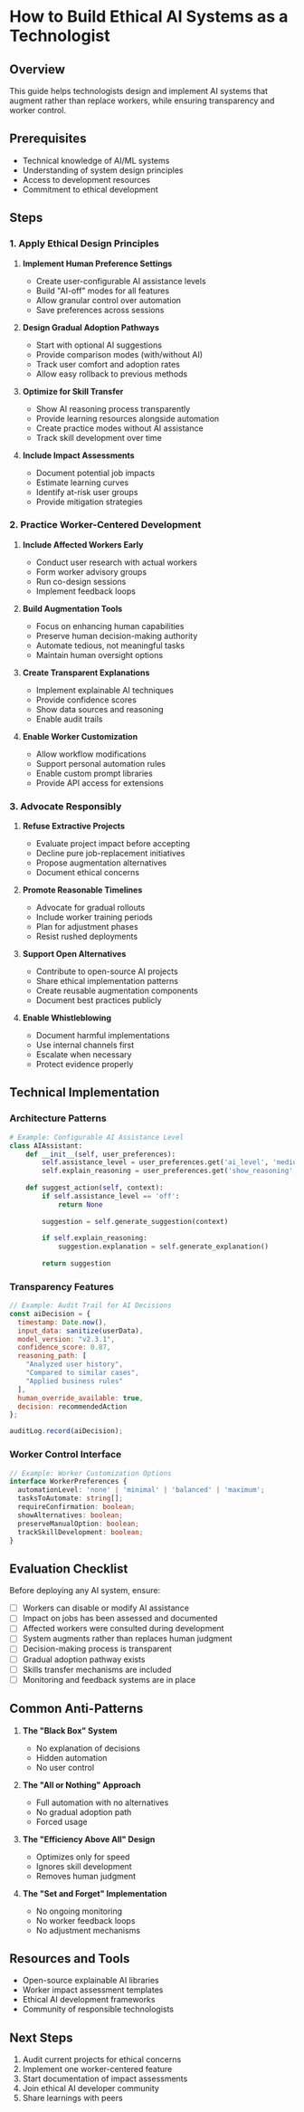 # How to Build Ethical AI Systems as a Technologist

## Overview

This guide helps technologists design and implement AI systems that augment rather than replace workers, while ensuring transparency and worker control.

## Prerequisites

- Technical knowledge of AI/ML systems
- Understanding of system design principles
- Access to development resources
- Commitment to ethical development

## Steps

### 1. Apply Ethical Design Principles

1. **Implement Human Preference Settings**
   - Create user-configurable AI assistance levels
   - Build "AI-off" modes for all features
   - Allow granular control over automation
   - Save preferences across sessions

2. **Design Gradual Adoption Pathways**
   - Start with optional AI suggestions
   - Provide comparison modes (with/without AI)
   - Track user comfort and adoption rates
   - Allow easy rollback to previous methods

3. **Optimize for Skill Transfer**
   - Show AI reasoning process transparently
   - Provide learning resources alongside automation
   - Create practice modes without AI assistance
   - Track skill development over time

4. **Include Impact Assessments**
   - Document potential job impacts
   - Estimate learning curves
   - Identify at-risk user groups
   - Provide mitigation strategies

### 2. Practice Worker-Centered Development

1. **Include Affected Workers Early**
   - Conduct user research with actual workers
   - Form worker advisory groups
   - Run co-design sessions
   - Implement feedback loops

2. **Build Augmentation Tools**
   - Focus on enhancing human capabilities
   - Preserve human decision-making authority
   - Automate tedious, not meaningful tasks
   - Maintain human oversight options

3. **Create Transparent Explanations**
   - Implement explainable AI techniques
   - Provide confidence scores
   - Show data sources and reasoning
   - Enable audit trails

4. **Enable Worker Customization**
   - Allow workflow modifications
   - Support personal automation rules
   - Enable custom prompt libraries
   - Provide API access for extensions

### 3. Advocate Responsibly

1. **Refuse Extractive Projects**
   - Evaluate project impact before accepting
   - Decline pure job-replacement initiatives
   - Propose augmentation alternatives
   - Document ethical concerns

2. **Promote Reasonable Timelines**
   - Advocate for gradual rollouts
   - Include worker training periods
   - Plan for adjustment phases
   - Resist rushed deployments

3. **Support Open Alternatives**
   - Contribute to open-source AI projects
   - Share ethical implementation patterns
   - Create reusable augmentation components
   - Document best practices publicly

4. **Enable Whistleblowing**
   - Document harmful implementations
   - Use internal channels first
   - Escalate when necessary
   - Protect evidence properly

## Technical Implementation

### Architecture Patterns

```python
# Example: Configurable AI Assistance Level
class AIAssistant:
    def __init__(self, user_preferences):
        self.assistance_level = user_preferences.get('ai_level', 'medium')
        self.explain_reasoning = user_preferences.get('show_reasoning', True)
        
    def suggest_action(self, context):
        if self.assistance_level == 'off':
            return None
        
        suggestion = self.generate_suggestion(context)
        
        if self.explain_reasoning:
            suggestion.explanation = self.generate_explanation()
            
        return suggestion
```

### Transparency Features

```javascript
// Example: Audit Trail for AI Decisions
const aiDecision = {
  timestamp: Date.now(),
  input_data: sanitize(userData),
  model_version: "v2.3.1",
  confidence_score: 0.87,
  reasoning_path: [
    "Analyzed user history",
    "Compared to similar cases",
    "Applied business rules"
  ],
  human_override_available: true,
  decision: recommendedAction
};

auditLog.record(aiDecision);
```

### Worker Control Interface

```typescript
// Example: Worker Customization Options
interface WorkerPreferences {
  automationLevel: 'none' | 'minimal' | 'balanced' | 'maximum';
  tasksToAutomate: string[];
  requireConfirmation: boolean;
  showAlternatives: boolean;
  preserveManualOption: boolean;
  trackSkillDevelopment: boolean;
}
```

## Evaluation Checklist

Before deploying any AI system, ensure:

- [ ] Workers can disable or modify AI assistance
- [ ] Impact on jobs has been assessed and documented
- [ ] Affected workers were consulted during development
- [ ] System augments rather than replaces human judgment
- [ ] Decision-making process is transparent
- [ ] Gradual adoption pathway exists
- [ ] Skills transfer mechanisms are included
- [ ] Monitoring and feedback systems are in place

## Common Anti-Patterns

1. **The "Black Box" System**
   - No explanation of decisions
   - Hidden automation
   - No user control

2. **The "All or Nothing" Approach**
   - Full automation with no alternatives
   - No gradual adoption path
   - Forced usage

3. **The "Efficiency Above All" Design**
   - Optimizes only for speed
   - Ignores skill development
   - Removes human judgment

4. **The "Set and Forget" Implementation**
   - No ongoing monitoring
   - No worker feedback loops
   - No adjustment mechanisms

## Resources and Tools

- Open-source explainable AI libraries
- Worker impact assessment templates
- Ethical AI development frameworks
- Community of responsible technologists

## Next Steps

1. Audit current projects for ethical concerns
2. Implement one worker-centered feature
3. Start documentation of impact assessments
4. Join ethical AI developer community
5. Share learnings with peers